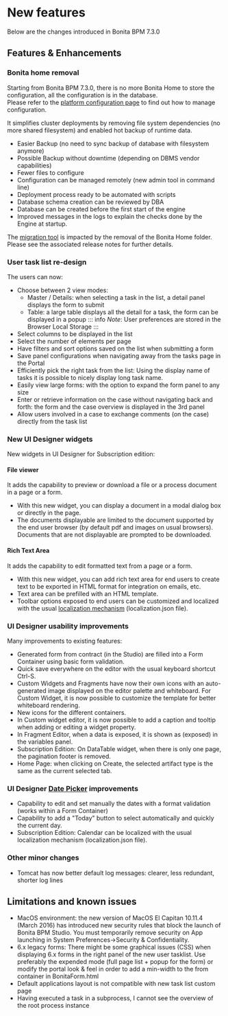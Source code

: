 # New features

Below are the changes introduced in Bonita BPM 7.3.0

## Features & Enhancements

### Bonita home removal

Starting from Bonita BPM 7.3.0, there is no more Bonita Home to store the configuration, all the configuration is in the database.  
Please refer to the [platform configuration page](BonitaBPM_platform_setup.md) to find out how to manage configuration.

It simplifies cluster deployments by removing file system dependencies (no more shared filesystem) and enabled hot backup of runtime data.

* Easier Backup (no need to sync backup of database with filesystem anymore)
* Possible Backup without downtime (depending on DBMS vendor capabilities)
* Fewer files to configure
* Configuration can be managed remotely (new admin tool in command line)
* Deployment process ready to be automated with scripts
* Database schema creation can be reviewed by DBA
* Database can be created before the first start of the engine
* Improved messages in the logs to explain the checks done by the Engine at startup.

The [migration tool](migration-overview.md) is impacted by the removal of the Bonita Home folder. Please see the associated release notes for further details.

<a id="user-task"/>

### User task list re-design

The users can now:

* Choose between 2 view modes:
  * Master / Details: when selecting a task in the list, a detail panel displays the form to submit
  * Table: a large table displays all the detail for a task, the form can be displayed in a popup
    ::: info
    _Note_: User preferences are stored in the Browser Local Storage
    :::
* Select columns to be displayed in the list
* Select the number of elements per page
* Have filters and sort options saved on the list when submitting a form
* Save panel configurations when navigating away from the tasks page in the Portal
* Efficiently pick the right task from the list: Using the display name of tasks it is possible to nicely display long task name.
* Easily view large forms: with the option to expand the form panel to any size
* Enter or retrieve information on the case without navigating back and forth: the form and the case overview is displayed in the 3rd panel
* Allow users involved in a case to exchange comments (on the case) directly from the task list

<a id="new-widgets"/>

### New UI Designer widgets

New widgets in UI Designer for Subscription edition:

#### File viewer

It adds the capability to preview or download a file or a process document in a page or a form.
  * With this new widget, you can display a document in a modal dialog box or directly in the page.  
  * The documents displayable are limited to the document supported by the end user browser (by default pdf and images on usual browsers). Documents that are not displayable are prompted to be downloaded.

#### Rich Text Area 

It adds the capability to edit formatted text from a page or a form.
  * With this new widget, you can add rich text area for end users to create text to be exported in HTML format for integration on emails, etc.  
  * Text area can be prefilled with an HTML template.
  * Toolbar options exposed to end users can be customized and localized with the usual [localization mechanism](multi-language-pages.md) (localization.json file).

<a id="usability-improvements"/>

### UI Designer usability improvements

Many improvements to existing features:
* Generated form from contract (in the Studio) are filled into a Form Container using basic form validation.
* Quick save everywhere on the editor with the usual keyboard shortcut Ctrl-S.  
* Custom Widgets and Fragments have now their own icons with an auto-generated image displayed on the editor palette and whiteboard. For Custom Widget, it is now possible to customize the template for better whiteboard rendering.
* New icons for the different containers.
* In Custom widget editor, it is now possible to add a caption and tooltip when adding or editing a widget property.
* In Fragment Editor, when a data is exposed, it is shown as (exposed) in the variables panel.
* Subscription Edition: On DataTable widget, when there is only one page, the pagination footer is removed.
* Home Page: when clicking on Create, the selected artifact type is the same as the current selected tab.  

### UI Designer [Date Picker](widgets.md#date-picker) improvements

* Capability to edit and set manually the dates with a format validation (works within a Form Container)
* Capability to add a "Today" button to select automatically and quickly the current day.
* Subscription Edition: Calendar can be localized with the usual localization mechanism (localization.json file).  

### Other minor changes

* Tomcat has now better default log messages: clearer, less redundant, shorter log lines

## Limitations and known issues

* MacOS environment: the new version of MacOS El Capitan 10.11.4 (March 2016) has introduced new security rules that block the launch of Bonita BPM Studio. You must temporarily remove security on App launching in System Preferences→Security & Confidentiality.
* 6.x legacy forms: There might be some graphical issues (CSS) when displaying 6.x forms in the right panel of the new user tasklist. Use preferably the expended mode (full page list + popup for the form) or modify the portal look & feel in order to add a min-width to the from container in BonitaForm.html 
* Default applications layout is not compatible with new task list custom page
* Having executed a task in a subprocess, I cannot see the overview of the root process instance
